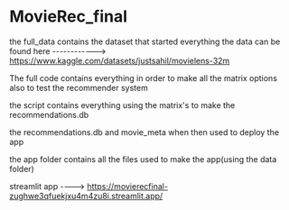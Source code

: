 # MovieRec_final

the full_data contains the dataset that started everything the data can be found here ------------> https://www.kaggle.com/datasets/justsahil/movielens-32m

The full code contains everything in order to make all the matrix options also to test the recommender system

the script contains everything using the matrix's to make the recommendations.db

the recommendations.db and movie_meta when then used to deploy the app

the app folder contains all the files used to make the app(using the data folder)

streamlit app ----> https://movierecfinal-zughwe3qfuekjxu4m4zu8i.streamlit.app/

